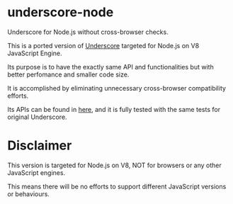 underscore-node
===============

Underscore for Node.js without cross-browser checks.

This is a ported version of [Underscore][1] targeted for Node.js on V8 JavaScript Engine.

Its purpose is to have the exactly same API and functionalities but with better perfomance and smaller code size.

It is accomplished by eliminating unnecessary cross-browser compatibility efforts.

Its APIs can be found in [here][2], and it is fully tested with the same tests for original Underscore.


Disclaimer
==========

This version is targeted for Node.js on V8, NOT for browsers or any other JavaScript engines.

This means there will be no efforts to support different JavaScript versions or behaviours.



[1]: https://github.com/jashkenas/underscore "Underscore"
[2]: http://underscorejs.org/ "Underscore API"
